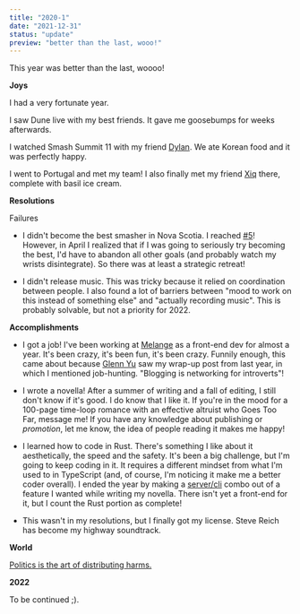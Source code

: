 ```yaml
---
title: "2020-1"
date: "2021-12-31"
status: "update"
preview: "better than the last, wooo!"
---
```


This year was better than the last, woooo!

**Joys**

I had a very fortunate year. 

I saw Dune live with my best friends. It gave me goosebumps for weeks afterwards.

I watched Smash Summit 11 with my friend [Dylan](https://twitter.com/RomeoNOubliette). We ate Korean food and it was perfectly happy.

I went to Portugal and met my team! I also finally met my friend [Xiq](https://twitter.com/ExGenesis) there, complete with basil ice cream. 

**Resolutions**

Failures

- I didn't become the best smasher in Nova Scotia. I reached [#5](https://twitter.com/FrogFromNS/status/1390416551657054222?s=20)! However, in April I realized that if I was going to seriously try becoming the best, I'd have to abandon all other goals (and probably watch my wrists disintegrate). So there was at least a strategic retreat!

- I didn't release music. This was tricky because it relied on coordination between people. I also found a lot of barriers between "mood to work on this instead of something else" and "actually recording music". This is probably solvable, but not a priority for 2022.

**Accomplishments**

- I got a job! I've been working at [Melange](https://www.melange.io/) as a front-end dev for almost a year. It's been crazy, it's been fun, it's been crazy. Funnily enough, this came about because [Glenn Yu](https://twitter.com/@congladiator) saw my wrap-up post from last year, in which I mentioned job-hunting. "Blogging is networking for introverts"!

- I wrote a novella! After a summer of writing and a fall of editing, I still don't know if it's good. I do know that I like it. If you're in the mood for a 100-page time-loop romance with an effective altruist who Goes Too Far, message me! If you have any knowledge about publishing or *promotion*, let me know, the idea of people reading it makes me happy!

- I learned how to code in Rust. There's something I like about it aesthetically, the speed and the safety. It's been a big challenge, but I'm going to keep coding in it. It requires a different mindset from what I'm used to in TypeScript (and, of course, I'm noticing it make me a better coder overall). I ended the year by making a [server/cli](https://github.com/ideopunk/tonal-distancing) combo out of a feature I wanted while writing my novella. There isn't yet a front-end for it, but I count the Rust portion as complete! 

- This wasn't in my resolutions, but I finally got my license. Steve Reich has become my highway soundtrack. 

**World**

[Politics is the art of distributing harms.](https://twitter.com/Ideopunk/status/1443197468821368837)

**2022**

To be continued ;).